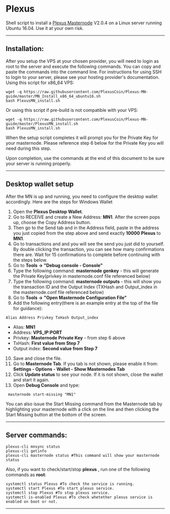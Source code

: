 # Plexus
Shell script to install a [Plexus Masternode](https://plexuscoin.org/) V2.0.4 on a Linux server running Ubuntu 16.04. Use it at your own risk.

***
## Installation:
After you setup the VPS at your chosen provider, you will need to login as root to the server and execute the following commands. You can copy and paste the commands into the command line. For instructions for using SSH to login to your server, please see your hosting provider's documentation.
Using this script for x86_64 VPS:
```
wget -q https://raw.githubusercontent.com/PlexusCoin/Plexus-MN-guide/master/MN_Install_x86_64_ubuntu16.sh
bash PlexusMN_install.sh
```
Or using this script if pre-build is not compatible with your VPS:
```
wget -q https://raw.githubusercontent.com/PlexusCoin/Plexus-MN-guide/master/PlexusMN_install.sh
bash PlexusMN_install.sh
```
When the setup script completes it will prompt you for the Private Key for your masternode. Please reference step 6 below for the Private Key you will need during this step. 

Upon completion, use the commands at the end of this document to be sure your server is running properly. 
***

## Desktop wallet setup

After the MN is up and running, you need to configure the desktop wallet accordingly. Here are the steps for Windows Wallet
1. Open the **Plexus Desktop Wallet**.
2. Go to RECEIVE and create a New Address: **MN1**. After the screen pops up, choose the Copy Address button. 
3. Then go to the Send tab and in the Address field, paste in the address you just copied from the step above and send exactly **10000** **Plexus** to **MN1**.
4. Go to transactions and and you will see the send you just did to yourself. By double clicking the transaction, you can see how many confirmations there are. Wait for 15 confirmations to complete before continuing with the steps below.
5. Go to **Tools -> "Debug console - Console"**
6. Type the following command: **masternode genkey** - this will generate the Private Key(privkey in masternode.conf file referenced below)
7. Type the following command: **masternode outputs** - this will show you the transaction ID and the Output Index (TXHash and Output_index in the masternode.conf file referenced below)
8. Go to  **Tools -> "Open Masternode Configuration File"** 
9. Add the following entry(there is an example entry at the top of the file for guidance):
```
Alias Address Privkey TxHash Output_index
```
* Alias: **MN1**
* Address: **VPS_IP:PORT**
* Privkey: **Masternode Private Key** - from step 6 above
* TxHash: **First value from Step 7**
* Output index:  **Second value from Step 7**
10. Save and close the file.
11. Go to **Masternode Tab**. If you tab is not shown, please enable it from: **Settings - Options - Wallet - Show Masternodes Tab**
12. Click **Update status** to see your node. If it is not shown, close the wallet and start it again.
13. Open **Debug Console** and type:
```
 masternode start-missing "MN1"
```
You can also issue the Start Missing command from the Masternode tab by highlighting your masternode with a click on the line and then clicking the Start Missing button at the bottom of the screen. 
***

## Server commands:
```
plexus-cli mnsync status
plexus-cli getinfo
plexus-cli masternode status #This command will show your masternode status
```

Also, if you want to check/start/stop **plexus** , run one of the following commands as **root**:

```
systemctl status Plexus #To check the service is running.
systemctl start Plexus #To start plexus service.
systemctl stop Plexus #To stop plexus service.
systemctl is-enabled Plexus #To check whetether plexus service is enabled on boot or not.
```
***


